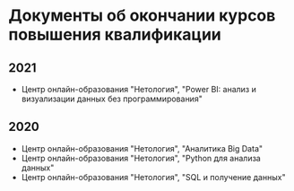 # Документы об окончании курсов повышения квалификации

## 2021
* Центр онлайн-образования "Нетология", "Power BI: анализ и визуализации данных без программирования"

## 2020 
* Центр онлайн-образования "Нетология", "Аналитика Big Data"
* Центр онлайн-образования "Нетология", "Python для анализа данных"
* Центр онлайн-образования "Нетология", "SQL и получение данных"
